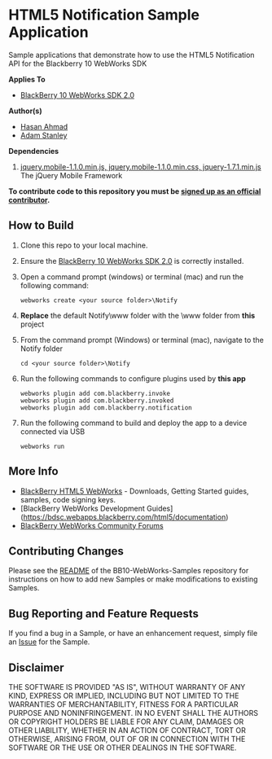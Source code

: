# HTML5 Notification Sample Application

Sample applications that demonstrate how to use the HTML5 Notification API for the Blackberry 10 WebWorks SDK

**Applies To**

* [BlackBerry 10 WebWorks SDK 2.0](https://developer.blackberry.com/html5/download/sdk)


**Author(s)**

* [Hasan Ahmad](https://github.com/haahmad)
* [Adam Stanley](https://github.com/n_adam_stanley)

**Dependencies**

1. [jquery.mobile-1.1.0.min.js, jquery.mobile-1.1.0.min.css, jquery-1.7.1.min.js ](http://www.jquerymobile.com/) The jQuery Mobile Framework

**To contribute code to this repository you must be [signed up as an official contributor](http://blackberry.github.com/howToContribute.html).**

## How to Build

1. Clone this repo to your local machine.
2. Ensure the [BlackBerry 10 WebWorks SDK 2.0](https://developer.blackberry.com/html5/download/sdk) is correctly installed.
3. Open a command prompt (windows) or terminal (mac) and run the following command:

	```
	webworks create <your source folder>\Notify
	```

3. **Replace** the default Notify\www folder with the \www folder from **this** project
4. From the command prompt (Windows) or terminal (mac), navigate to the Notify folder

	```
	cd <your source folder>\Notify
	```

5. Run the following commands to configure plugins used by **this app**

	```
	webworks plugin add com.blackberry.invoke
	webworks plugin add com.blackberry.invoked
	webworks plugin add com.blackberry.notification
	```

6. Run the following command to build and deploy the app to a device connected via USB

	```
	webworks run
	```


## More Info

* [BlackBerry HTML5 WebWorks](https://bdsc.webapps.blackberry.com/html5/) - Downloads, Getting Started guides, samples, code signing keys.
* [BlackBerry WebWorks Development Guides] (https://bdsc.webapps.blackberry.com/html5/documentation)
* [BlackBerry WebWorks Community Forums](http://supportforums.blackberry.com/t5/Web-and-WebWorks-Development/bd-p/browser_dev)

## Contributing Changes

Please see the [README](https://github.com/blackberry/BB10-WebWorks-Samples) of the BB10-WebWorks-Samples repository for instructions on how to add new Samples or make modifications to existing Samples.


## Bug Reporting and Feature Requests

If you find a bug in a Sample, or have an enhancement request, simply file an [Issue](https://github.com/blackberry/BB10-WebWorks-Samples/issues) for the Sample.


## Disclaimer

THE SOFTWARE IS PROVIDED "AS IS", WITHOUT WARRANTY OF ANY KIND, EXPRESS OR IMPLIED, INCLUDING BUT NOT LIMITED TO THE WARRANTIES OF MERCHANTABILITY, FITNESS FOR A PARTICULAR PURPOSE AND NONINFRINGEMENT. IN NO EVENT SHALL THE AUTHORS OR COPYRIGHT HOLDERS BE LIABLE FOR ANY CLAIM, DAMAGES OR OTHER LIABILITY, WHETHER IN AN ACTION OF CONTRACT, TORT OR OTHERWISE, ARISING FROM, OUT OF OR IN CONNECTION WITH THE SOFTWARE OR THE USE OR OTHER DEALINGS IN THE SOFTWARE.
